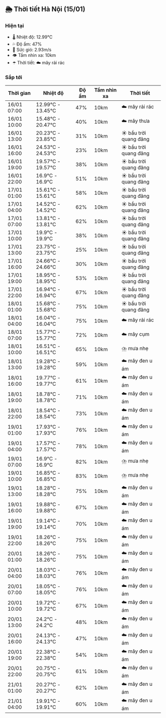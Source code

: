 ## 🌦️ Thời tiết Hà Nội (15/01)

### Hiện tại

- 🌡️ Nhiệt độ: 12.99℃
- 💦 Độ ẩm: 47%
- 💨 Sức gió: 2.93m/s
- 👁️ Tầm nhìn xa: 10km
- ☂️ Thời tiết: ☁️ mây rải rác

### Sắp tới

| Thời gian | Nhiệt độ | Độ ẩm | Tầm nhìn xa | Thời tiết |
| --- | --- | --- | --- | --- |
| 16/01 07:00 | 12.99℃ - 13.45℃ | 47% | 10km | ☁️ mây rải rác |
| 16/01 10:00 | 15.48℃ - 20.47℃ | 40% | 10km | ☁️ mây thưa |
| 16/01 13:00 | 20.23℃ - 23.85℃ | 31% | 10km | ☀️ bầu trời quang đãng |
| 16/01 16:00 | 24.53℃ - 24.53℃ | 23% | 10km | ☀️ bầu trời quang đãng |
| 16/01 19:00 | 19.57℃ - 19.57℃ | 38% | 10km | ☀️ bầu trời quang đãng |
| 16/01 22:00 | 16.9℃ - 16.9℃ | 51% | 10km | ☀️ bầu trời quang đãng |
| 17/01 01:00 | 15.61℃ - 15.61℃ | 58% | 10km | ☀️ bầu trời quang đãng |
| 17/01 04:00 | 14.52℃ - 14.52℃ | 62% | 10km | ☀️ bầu trời quang đãng |
| 17/01 07:00 | 13.81℃ - 13.81℃ | 62% | 10km | ☀️ bầu trời quang đãng |
| 17/01 10:00 | 19.9℃ - 19.9℃ | 38% | 10km | ☀️ bầu trời quang đãng |
| 17/01 13:00 | 23.75℃ - 23.75℃ | 25% | 10km | ☀️ bầu trời quang đãng |
| 17/01 16:00 | 24.66℃ - 24.66℃ | 30% | 10km | ☀️ bầu trời quang đãng |
| 17/01 19:00 | 18.95℃ - 18.95℃ | 53% | 10km | ☀️ bầu trời quang đãng |
| 17/01 22:00 | 16.94℃ - 16.94℃ | 67% | 10km | ☀️ bầu trời quang đãng |
| 18/01 01:00 | 15.68℃ - 15.68℃ | 75% | 10km | ☀️ bầu trời quang đãng |
| 18/01 04:00 | 16.04℃ - 16.04℃ | 75% | 10km | ☁️ mây rải rác |
| 18/01 07:00 | 15.77℃ - 15.77℃ | 72% | 10km | ☁️ mây cụm |
| 18/01 10:00 | 16.51℃ - 16.51℃ | 65% | 10km | ⛈️ mưa nhẹ |
| 18/01 13:00 | 19.28℃ - 19.28℃ | 59% | 10km | ☁️ mây đen u ám |
| 18/01 16:00 | 19.77℃ - 19.77℃ | 61% | 10km | ☁️ mây đen u ám |
| 18/01 19:00 | 18.78℃ - 18.78℃ | 71% | 10km | ☁️ mây đen u ám |
| 18/01 22:00 | 18.54℃ - 18.54℃ | 73% | 10km | ☁️ mây đen u ám |
| 19/01 01:00 | 17.93℃ - 17.93℃ | 76% | 10km | ☁️ mây đen u ám |
| 19/01 04:00 | 17.57℃ - 17.57℃ | 78% | 10km | ☁️ mây đen u ám |
| 19/01 07:00 | 16.9℃ - 16.9℃ | 82% | 10km | ⛈️ mưa nhẹ |
| 19/01 10:00 | 16.85℃ - 16.85℃ | 83% | 10km | ⛈️ mưa nhẹ |
| 19/01 13:00 | 18.28℃ - 18.28℃ | 75% | 10km | ☁️ mây đen u ám |
| 19/01 16:00 | 19.88℃ - 19.88℃ | 67% | 10km | ☁️ mây đen u ám |
| 19/01 19:00 | 19.14℃ - 19.14℃ | 70% | 10km | ☁️ mây đen u ám |
| 19/01 22:00 | 18.26℃ - 18.26℃ | 75% | 10km | ☁️ mây đen u ám |
| 20/01 01:00 | 18.26℃ - 18.26℃ | 75% | 10km | ☁️ mây đen u ám |
| 20/01 04:00 | 18.03℃ - 18.03℃ | 76% | 10km | ☁️ mây đen u ám |
| 20/01 07:00 | 18.05℃ - 18.05℃ | 76% | 10km | ☁️ mây đen u ám |
| 20/01 10:00 | 19.72℃ - 19.72℃ | 67% | 10km | ☁️ mây đen u ám |
| 20/01 13:00 | 24.2℃ - 24.2℃ | 48% | 10km | ☁️ mây đen u ám |
| 20/01 16:00 | 24.13℃ - 24.13℃ | 47% | 10km | ☁️ mây đen u ám |
| 20/01 19:00 | 22.38℃ - 22.38℃ | 54% | 10km | ☁️ mây đen u ám |
| 20/01 22:00 | 20.75℃ - 20.75℃ | 61% | 10km | ☁️ mây đen u ám |
| 21/01 01:00 | 20.27℃ - 20.27℃ | 62% | 10km | ☁️ mây đen u ám |
| 21/01 04:00 | 19.91℃ - 19.91℃ | 60% | 10km | ☁️ mây đen u ám |
